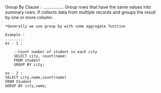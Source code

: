 Group By Clause :
.................
    Group rows that have the same values into summary rows.
    If collects data from multiple records and groups the result by one or more column.

    *Generally we use group by with some aggregate function

    Example :
    .........
    ex - 1 :

        --Count number of student in each city
        SELECT city, count(name)
        FROM student
        GROUP BY city;

    ex - 2 :
    SELECT city,name,count(name)
    FROM Student
    GROUP BY city,name;
